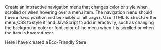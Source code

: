 Create an interactive navigation menu that changes color or style when scrolled or when hovering over a menu item. The navigation menu should have a fixed position and be visible on all pages. Use HTML to structure the menu,CSS to style it, and JavaScript to add interactivity, such as changing the background color or font color of the menu when it is scrolled or when the item is hovered over.

Here i have created a Eco-Friendly Store
